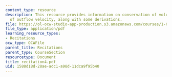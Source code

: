 ```yaml
---
content_type: resource
description: This resource provides information on conservation of volume, estimate
  of outflow velocity, along with some derivations.
file: https://ol-ocw-studio-app-production.s3.amazonaws.com/courses/1-060-engineering-mechanics-ii-spring-2006/1588d18d28aeadc1a98d11dca9f95b40_recitation4.pdf
file_type: application/pdf
learning_resource_types:
- Recitations
ocw_type: OCWFile
parent_title: Recitations
parent_type: CourseSection
resourcetype: Document
title: recitation4.pdf
uid: 1588d18d-28ae-adc1-a98d-11dca9f95b40
---
```

